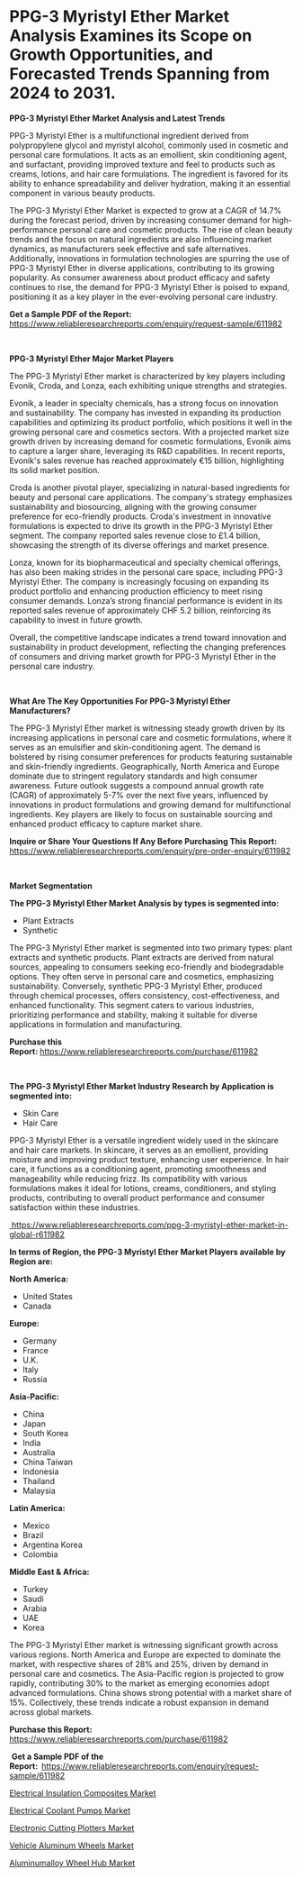 <p><h1>PPG-3 Myristyl Ether Market Analysis Examines its Scope on Growth Opportunities, and Forecasted Trends Spanning from 2024 to 2031.</h1></p><p><strong>PPG-3 Myristyl Ether Market Analysis and Latest Trends</strong></p>
<p><p>PPG-3 Myristyl Ether is a multifunctional ingredient derived from polypropylene glycol and myristyl alcohol, commonly used in cosmetic and personal care formulations. It acts as an emollient, skin conditioning agent, and surfactant, providing improved texture and feel to products such as creams, lotions, and hair care formulations. The ingredient is favored for its ability to enhance spreadability and deliver hydration, making it an essential component in various beauty products.</p><p>The PPG-3 Myristyl Ether Market is expected to grow at a CAGR of 14.7% during the forecast period, driven by increasing consumer demand for high-performance personal care and cosmetic products. The rise of clean beauty trends and the focus on natural ingredients are also influencing market dynamics, as manufacturers seek effective and safe alternatives. Additionally, innovations in formulation technologies are spurring the use of PPG-3 Myristyl Ether in diverse applications, contributing to its growing popularity. As consumer awareness about product efficacy and safety continues to rise, the demand for PPG-3 Myristyl Ether is poised to expand, positioning it as a key player in the ever-evolving personal care industry.</p></p>
<p><strong>Get a Sample PDF of the Report:&nbsp;</strong> <a href="https://www.reliableresearchreports.com/enquiry/request-sample/611982?utm_campaign=10&utm_medium=2&utm_source=Github&utm_content=ia&utm_term=10122024&utm_id=ppg-3-myristyl-ether">https://www.reliableresearchreports.com/enquiry/request-sample/611982</a></p>
<p>&nbsp;</p>
<p><strong>PPG-3 Myristyl Ether Major Market Players</strong></p>
<p><p>The PPG-3 Myristyl Ether market is characterized by key players including Evonik, Croda, and Lonza, each exhibiting unique strengths and strategies. </p><p>Evonik, a leader in specialty chemicals, has a strong focus on innovation and sustainability. The company has invested in expanding its production capabilities and optimizing its product portfolio, which positions it well in the growing personal care and cosmetics sectors. With a projected market size growth driven by increasing demand for cosmetic formulations, Evonik aims to capture a larger share, leveraging its R&D capabilities. In recent reports, Evonik's sales revenue has reached approximately €15 billion, highlighting its solid market position.</p><p>Croda is another pivotal player, specializing in natural-based ingredients for beauty and personal care applications. The company's strategy emphasizes sustainability and biosourcing, aligning with the growing consumer preference for eco-friendly products. Croda's investment in innovative formulations is expected to drive its growth in the PPG-3 Myristyl Ether segment. The company reported sales revenue close to £1.4 billion, showcasing the strength of its diverse offerings and market presence.</p><p>Lonza, known for its biopharmaceutical and specialty chemical offerings, has also been making strides in the personal care space, including PPG-3 Myristyl Ether. The company is increasingly focusing on expanding its product portfolio and enhancing production efficiency to meet rising consumer demands. Lonza’s strong financial performance is evident in its reported sales revenue of approximately CHF 5.2 billion, reinforcing its capability to invest in future growth.</p><p>Overall, the competitive landscape indicates a trend toward innovation and sustainability in product development, reflecting the changing preferences of consumers and driving market growth for PPG-3 Myristyl Ether in the personal care industry.</p></p>
<p>&nbsp;</p>
<p><strong>What Are The Key Opportunities For PPG-3 Myristyl Ether Manufacturers?</strong></p>
<p><p>The PPG-3 Myristyl Ether market is witnessing steady growth driven by its increasing applications in personal care and cosmetic formulations, where it serves as an emulsifier and skin-conditioning agent. The demand is bolstered by rising consumer preferences for products featuring sustainable and skin-friendly ingredients. Geographically, North America and Europe dominate due to stringent regulatory standards and high consumer awareness. Future outlook suggests a compound annual growth rate (CAGR) of approximately 5-7% over the next five years, influenced by innovations in product formulations and growing demand for multifunctional ingredients. Key players are likely to focus on sustainable sourcing and enhanced product efficacy to capture market share.</p></p>
<p><strong>Inquire or Share Your Questions If Any Before Purchasing This Report:</strong> <a href="https://www.reliableresearchreports.com/enquiry/pre-order-enquiry/611982?utm_campaign=10&utm_medium=2&utm_source=Github&utm_content=ia&utm_term=10122024&utm_id=ppg-3-myristyl-ether">https://www.reliableresearchreports.com/enquiry/pre-order-enquiry/611982</a></p>
<p>&nbsp;</p>
<p><strong>Market Segmentation</strong></p>
<p><strong>The PPG-3 Myristyl Ether Market Analysis by types is segmented into:</strong></p>
<p><ul><li>Plant Extracts</li><li>Synthetic</li></ul></p>
<p><p>The PPG-3 Myristyl Ether market is segmented into two primary types: plant extracts and synthetic products. Plant extracts are derived from natural sources, appealing to consumers seeking eco-friendly and biodegradable options. They often serve in personal care and cosmetics, emphasizing sustainability. Conversely, synthetic PPG-3 Myristyl Ether, produced through chemical processes, offers consistency, cost-effectiveness, and enhanced functionality. This segment caters to various industries, prioritizing performance and stability, making it suitable for diverse applications in formulation and manufacturing.</p></p>
<p><strong>Purchase this Report:&nbsp;</strong><a href="https://www.reliableresearchreports.com/purchase/611982?utm_campaign=10&utm_medium=2&utm_source=Github&utm_content=ia&utm_term=10122024&utm_id=ppg-3-myristyl-ether">https://www.reliableresearchreports.com/purchase/611982</a></p>
<p>&nbsp;</p>
<p><strong>The PPG-3 Myristyl Ether Market Industry Research by Application is segmented into:</strong></p>
<p><ul><li>Skin Care</li><li>Hair Care</li></ul></p>
<p><p>PPG-3 Myristyl Ether is a versatile ingredient widely used in the skincare and hair care markets. In skincare, it serves as an emollient, providing moisture and improving product texture, enhancing user experience. In hair care, it functions as a conditioning agent, promoting smoothness and manageability while reducing frizz. Its compatibility with various formulations makes it ideal for lotions, creams, conditioners, and styling products, contributing to overall product performance and consumer satisfaction within these industries.</p></p>
<p><a href="https://www.reliableresearchreports.com/ppg-3-myristyl-ether-market-in-global-r611982?utm_campaign=10&utm_medium=2&utm_source=Github&utm_content=ia&utm_term=10122024&utm_id=ppg-3-myristyl-ether">&nbsp;https://www.reliableresearchreports.com/ppg-3-myristyl-ether-market-in-global-r611982</a></p>
<p><strong>In terms of Region, the PPG-3 Myristyl Ether Market Players available by Region are:</strong></p>
<p>
    <p> <strong> North America: </strong>
        <ul>
            <li>United States</li>
            <li>Canada</li>
        </ul>
        </p> 
    <p> <strong> Europe: </strong>
        <ul>
            <li>Germany</li>
            <li>France</li>
            <li>U.K.</li>
            <li>Italy</li>
            <li>Russia</li>
        </ul>
        </p> 
    <p> <strong> Asia-Pacific: </strong>
        <ul>
            <li>China</li>
            <li>Japan</li>
            <li>South Korea</li>
            <li>India</li>
            <li>Australia</li>
            <li>China Taiwan</li>
            <li>Indonesia</li>
            <li>Thailand</li>
            <li>Malaysia</li>
        </ul>
        </p> 
    <p> <strong> Latin America: </strong>
        <ul>
            <li>Mexico</li>
            <li>Brazil</li>
            <li>Argentina Korea</li>
            <li>Colombia</li>
        </ul>
        </p> 
    <p> <strong> Middle East & Africa: </strong>
        <ul>
            <li>Turkey</li>
            <li>Saudi</li>
            <li>Arabia</li>
            <li>UAE</li>
            <li>Korea</li>
        </ul>
    </p>
    </p>
<p><p>The PPG-3 Myristyl Ether market is witnessing significant growth across various regions. North America and Europe are expected to dominate the market, with respective shares of 28% and 25%, driven by demand in personal care and cosmetics. The Asia-Pacific region is projected to grow rapidly, contributing 30% to the market as emerging economies adopt advanced formulations. China shows strong potential with a market share of 15%. Collectively, these trends indicate a robust expansion in demand across global markets.</p></p>
<p><strong>Purchase this Report: </strong><a href="https://www.reliableresearchreports.com/purchase/611982?utm_campaign=10&utm_medium=2&utm_source=Github&utm_content=ia&utm_term=10122024&utm_id=ppg-3-myristyl-ether">https://www.reliableresearchreports.com/purchase/611982</a></p>
<p>&nbsp;<strong>Get a Sample PDF of the Report:&nbsp;&nbsp;</strong><a href="https://www.reliableresearchreports.com/enquiry/request-sample/611982?utm_campaign=10&utm_medium=2&utm_source=Github&utm_content=ia&utm_term=10122024&utm_id=ppg-3-myristyl-ether">https://www.reliableresearchreports.com/enquiry/request-sample/611982</a></p>
<p><strong></strong></p>
<p><p><a href="https://github.com/hgf64gh/Market-Research-Report-List-1/blob/main/electrical-insulation-composites-market.md?utm_campaign=10&utm_medium=2&utm_source=Github&utm_content=ia&utm_term=10122024&utm_id=ppg-3-myristyl-ether">Electrical Insulation Composites Market</a></p><p><a href="https://www.linkedin.com/pulse/th-score-market-0ptye?utm_campaign=10&utm_medium=2&utm_source=Github&utm_content=ia&utm_term=10122024&utm_id=ppg-3-myristyl-ether">Electrical Coolant Pumps Market</a></p><p><a href="https://github.com/SanjidaMahmud54/Market-Research-Report-List-1/blob/main/electronic-cutting-plotters-market.md?utm_campaign=10&utm_medium=2&utm_source=Github&utm_content=ia&utm_term=10122024&utm_id=ppg-3-myristyl-ether">Electronic Cutting Plotters Market</a></p><p><a href="https://www.linkedin.com/pulse/global-vehicle-aluminum-wheels-market-analysis-projected-ol2bf?utm_campaign=10&utm_medium=2&utm_source=Github&utm_content=ia&utm_term=10122024&utm_id=ppg-3-myristyl-ether">Vehicle Aluminum Wheels Market</a></p><p><a href="https://www.linkedin.com/pulse/comprehensive-analysis-aluminumalloy-wheel-hub-market-f9avf?utm_campaign=10&utm_medium=2&utm_source=Github&utm_content=ia&utm_term=10122024&utm_id=ppg-3-myristyl-ether">Aluminumalloy Wheel Hub Market</a></p></p>